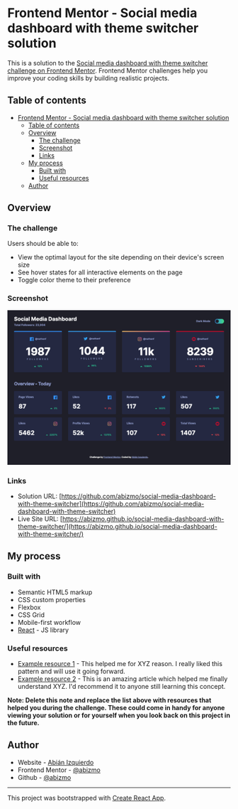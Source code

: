 # Frontend Mentor - Social media dashboard with theme switcher solution

This is a solution to the [Social media dashboard with theme switcher challenge on Frontend Mentor](https://www.frontendmentor.io/challenges/social-media-dashboard-with-theme-switcher-6oY8ozp_H). Frontend Mentor challenges help you improve your coding skills by building realistic projects. 

## Table of contents

- [Frontend Mentor - Social media dashboard with theme switcher solution](#frontend-mentor---social-media-dashboard-with-theme-switcher-solution)
  - [Table of contents](#table-of-contents)
  - [Overview](#overview)
    - [The challenge](#the-challenge)
    - [Screenshot](#screenshot)
    - [Links](#links)
  - [My process](#my-process)
    - [Built with](#built-with)
    - [Useful resources](#useful-resources)
  - [Author](#author)

## Overview

### The challenge

Users should be able to:

- View the optimal layout for the site depending on their device's screen size
- See hover states for all interactive elements on the page
- Toggle color theme to their preference

### Screenshot

![](./screenshot.jpg)

### Links

- Solution URL: [https://github.com/abizmo/social-media-dashboard-with-theme-switcher](https://github.com/abizmo/social-media-dashboard-with-theme-switcher)
- Live Site URL: [https://abizmo.github.io/social-media-dashboard-with-theme-switcher/](https://abizmo.github.io/social-media-dashboard-with-theme-switcher/)

## My process

### Built with

- Semantic HTML5 markup
- CSS custom properties
- Flexbox
- CSS Grid
- Mobile-first workflow
- [React](https://reactjs.org/) - JS library

### Useful resources

- [Example resource 1](https://www.example.com) - This helped me for XYZ reason. I really liked this pattern and will use it going forward.
- [Example resource 2](https://www.example.com) - This is an amazing article which helped me finally understand XYZ. I'd recommend it to anyone still learning this concept.

**Note: Delete this note and replace the list above with resources that helped you during the challenge. These could come in handy for anyone viewing your solution or for yourself when you look back on this project in the future.**

## Author

- Website - [Abián Izquierdo](https://www.abizmo.dev)
- Frontend Mentor - [@abizmo](https://www.frontendmentor.io/profile/abizmo)
- Github - [@abizmo](https://www.github.com/abizmo)

---
This project was bootstrapped with [Create React App](https://github.com/facebook/create-react-app).
